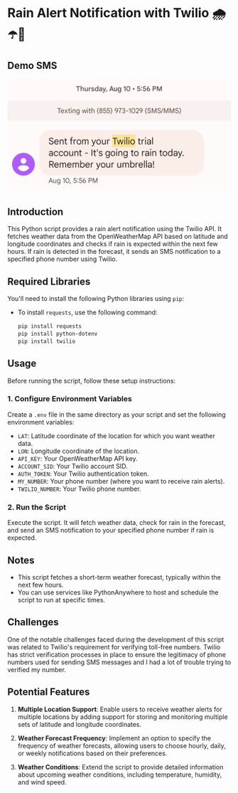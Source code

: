 # Rain Alert Notification with Twilio 🌧️☂️📱 

## Demo SMS

<img src="https://github.com/JessieChiu1/Angela_Yu_Python/blob/main/Day35_RainAlertSMS/Twilio-SMS.gif" width="800px" alt="Apartment Hunt Demo"/>

## Introduction

This Python script provides a rain alert notification using the Twilio API. It fetches weather data from the OpenWeatherMap API based on latitude and longitude coordinates and checks if rain is expected within the next few hours. If rain is detected in the forecast, it sends an SMS notification to a specified phone number using Twilio.

## Required Libraries

You'll need to install the following Python libraries using `pip`:

- To install `requests`, use the following command:
   ```bash
   pip install requests
   pip install python-dotenv
   pip install twilio
   ```

## Usage

Before running the script, follow these setup instructions:

### 1. Configure Environment Variables

Create a `.env` file in the same directory as your script and set the following environment variables:

- `LAT`: Latitude coordinate of the location for which you want weather data.
- `LON`: Longitude coordinate of the location.
- `API_KEY`: Your OpenWeatherMap API key.
- `ACCOUNT_SID`: Your Twilio account SID.
- `AUTH_TOKEN`: Your Twilio authentication token.
- `MY_NUMBER`: Your phone number (where you want to receive rain alerts).
- `TWILIO_NUMBER`: Your Twilio phone number.

### 2. Run the Script

Execute the script. It will fetch weather data, check for rain in the forecast, and send an SMS notification to your specified phone number if rain is expected.

## Notes

- This script fetches a short-term weather forecast, typically within the next few hours.
- You can use services like PythonAnywhere to host and schedule the script to run at specific times.

## Challenges

One of the notable challenges faced during the development of this script was related to Twilio's requirement for verifying toll-free numbers. Twilio has strict verification processes in place to ensure the legitimacy of phone numbers used for sending SMS messages and I had a lot of trouble trying to verified my number.

## Potential Features

1. **Multiple Location Support**: Enable users to receive weather alerts for multiple locations by adding support for storing and monitoring multiple sets of latitude and longitude coordinates.

2. **Weather Forecast Frequency**: Implement an option to specify the frequency of weather forecasts, allowing users to choose hourly, daily, or weekly notifications based on their preferences.

3. **Weather Conditions**: Extend the script to provide detailed information about upcoming weather conditions, including temperature, humidity, and wind speed.

